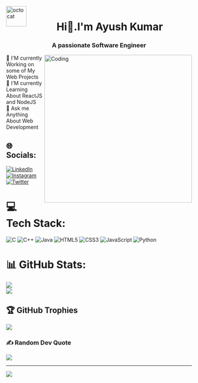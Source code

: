 <img align="left" height="55" src="https://user-images.githubusercontent.com/69384657/179312151-fdabe3af-823f-41ab-a6d4-17a72af4e9e8.png" alt="octocat" style="max-width: 100%;">
<h1 align="center">Hi👋.I'm Ayush Kumar</h1>
<h3 align="center">A passionate Software Engineer</h3>
<img align="right" alt="Coding" width="400" src="https://camo.githubusercontent.com/89233231dc8ba3dc5af6b979e9e3985ee8b9b70622d2ce686fc46c4a6706ea20/68747470733a2f2f6d69726f2e6d656469756d2e636f6d2f6d61782f313237322f312a5a53566d57476363317765454e6230536861775778772e676966">
🔭 I'M currently Working on some of My Web Projects<br>🌱 I'M currently Learning About ReactJS and NodeJS<br>💬 Ask me Anything About Web Development


## 🌐 Socials:
[![LinkedIn](https://img.shields.io/badge/LinkedIn-%230077B5.svg?logo=linkedin&logoColor=white)](https://linkedin.com/in/ayush-kumar-a52954219) 
[![Instagram](https://img.shields.io/badge/Instagram-%23E4405F.svg?logo=Instagram&logoColor=white)](https://instagram.com/ayu.kmr)
[![Twitter](https://img.shields.io/badge/Twitter-%231DA1F2.svg?logo=Twitter&logoColor=white)](https://twitter.com/@Ayu_kmr) 

# 💻 Tech Stack:
![C](https://img.shields.io/badge/c-%2300599C.svg?style=for-the-plastic&logo=c&logoColor=white) 
![C++](https://img.shields.io/badge/c++-%2300599C.svg?style=for-the-plastic&logo=c%2B%2B&logoColor=white)
![Java](https://img.shields.io/badge/java-%23ED8B00.svg?style=for-the-plastic&logo=java&logoColor=white) 
![HTML5](https://img.shields.io/badge/html5-%23E34F26.svg?style=for-the-plastic&logo=html5&logoColor=white) 
![CSS3](https://img.shields.io/badge/css3-%231572B6.svg?style=for-the-plastic&logo=css3&logoColor=white) 
![JavaScript](https://img.shields.io/badge/javascript-%23323330.svg?style=for-the-plastic&logo=javascript&logoColor=%23F7DF1E)
![Python](https://img.shields.io/badge/python-3670A0?style=for-the-plastic&logo=python&logoColor=ffdd54)
# 📊 GitHub Stats:
<!-- ![](https://github-readme-stats.vercel.app/api?username=Ayush-Kmr&theme=dark&hide_border=false&include_all_commits=false&count_private=false)<br/> -->
![](https://github-readme-streak-stats.herokuapp.com/?user=Ayush-Kmr&theme=dark&hide_border=false)<br/>
![](https://github-readme-stats.vercel.app/api/top-langs/?username=Ayush-Kmr&theme=dark&hide_border=false&include_all_commits=false&count_private=false&layout=compact)

## 🏆 GitHub Trophies
![](https://github-profile-trophy.vercel.app/?username=ayush-kmr&theme=radical&no-frame=false&no-bg=true&margin-w=4)

<!-- ## 🐦 Latest Tweet
[![](https://gtce.itsvg.in/api?username=@Ayu_kmr)](https://github.com/VishwaGauravIn/github-twitter-card-embed) -->

### ✍️ Random Dev Quote
![](https://quotes-github-readme.vercel.app/api?type=horizontal&theme=radical)

---
[![](https://visitcount.itsvg.in/api?id=Ayush-Kmr&icon=0&color=0)](https://visitcount.itsvg.in)

